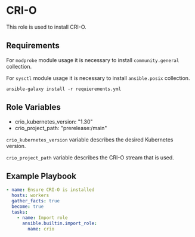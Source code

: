 CRI-O
=========

This role is used to install CRI-O.

Requirements
------------

For `modprobe` module usage it is necessary to install `community.general` collection.

For `sysctl` module usage it is necessary to install `ansible.posix` collection.

```
ansible-galaxy install -r requierements.yml
```

Role Variables
--------------

- crio_kubernetes_version: "1.30"
- crio_project_path: "prerelease:/main"

`crio_kubernetes_version` variable describes the desired Kubernetes version.

`crio_project_path` variable describes the CRI-O stream that is used.

Example Playbook
----------------

```yaml
- name: Ensure CRI-O is installed
  hosts: workers
  gather_facts: true
  become: true
  tasks:
    - name: Import role
      ansible.builtin.import_role:
        name: crio
```
